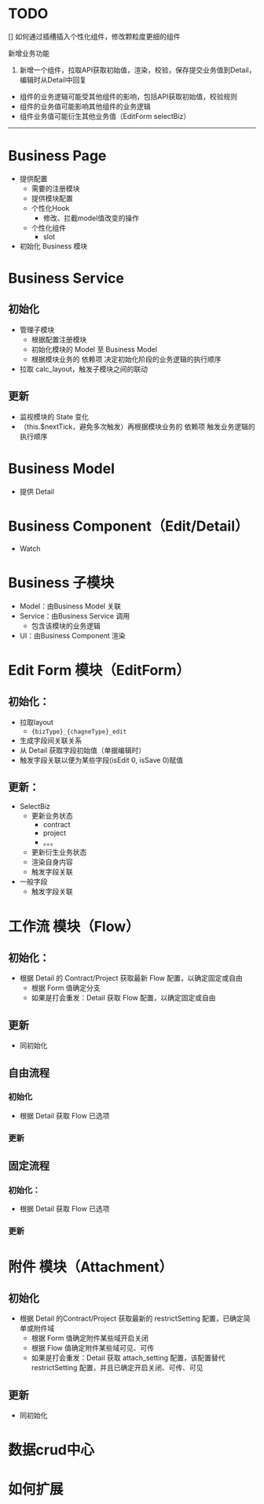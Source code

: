 # TODO
[] 如何通过插槽插入个性化组件，修改颗粒度更细的组件

新增业务功能
1. 新增一个组件，拉取API获取初始值，渲染，校验，保存提交业务值到Detail，编辑时从Detail中回复
  - 组件的业务逻辑可能受其他组件的影响，包括API获取初始值，校验规则
  - 组件的业务值可能影响其他组件的业务逻辑
  - 组件业务值可能衍生其他业务值（EditForm selectBiz）

---



# Business Page
- 提供配置
  - 需要的注册模块
  - 提供模块配置
  - 个性化Hook
    - 修改、拦截model值改变的操作
  - 个性化组件
    - slot
- 初始化 Business 模块




# Business Service
## 初始化
- 管理子模块
  - 根据配置注册模块
  - 初始化模块的 Model 至 Business Model
  - 根据模块业务的 依赖项 决定初始化阶段的业务逻辑的执行顺序
- 拉取 calc_layout，触发子模块之间的联动


## 更新
- 监视模块的 State 变化
- （this.$nextTick，避免多次触发）再根据模块业务的 依赖项 触发业务逻辑的执行顺序

# Business Model
- 提供 Detail

# Business Component（Edit/Detail）
- Watch

# Business 子模块
- Model：由Business Model 关联
- Service：由Business Service 调用
  - 包含该模块的业务逻辑
- UI：由Business Component 渲染


# Edit Form 模块（EditForm）
## 初始化：
- 拉取layout
  - `{bizType}_{chagneType}_edit`
- 生成字段间关联关系
- 从 Detail 获取字段初始值（单据编辑时）
- 触发字段关联以便为某些字段(isEdit 0, isSave 0)赋值

## 更新：
- SelectBiz
  - 更新业务状态
    - contract
    - project
    - 。。。
  - 更新衍生业务状态
  - 渲染自身内容
  - 触发字段关联
- 一般字段
  - 触发字段关联

# 工作流 模块（Flow）
## 初始化：
- 根据 Detail 的 Contract/Project 获取最新 Flow 配置，以确定固定或自由
  - 根据 Form 值确定分支
  - 如果是打会重发：Detail 获取 Flow 配置，以确定固定或自由

## 更新
- 同初始化

## 自由流程
### 初始化
- 根据 Detail 获取 Flow 已选项

### 更新

## 固定流程
### 初始化：
- 根据 Detail 获取 Flow 已选项

### 更新



# 附件 模块（Attachment）
## 初始化
- 根据 Detail 的Contract/Project 获取最新的 restrictSetting 配置，已确定简单或附件域
  - 根据 Form 值确定附件某些域开启关闭
  - 根据 Flow 值确定附件某些域可见、可传
  - 如果是打会重发：Detail 获取 attach_setting 配置，该配置替代 restrictSetting 配置，并且已确定开启关闭、可传、可见

## 更新
- 同初始化

# 数据crud中心
# 如何扩展

